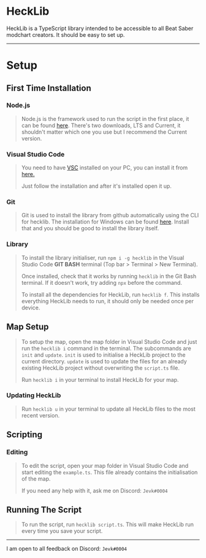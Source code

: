 # HeckLib
HeckLib is a TypeScript library intended to be accessible to all Beat Saber modchart creators. It should be easy to set up.

***

# Setup

## First Time Installation

### Node.js
> Node.js is the framework used to run the script in the first place, it can be found <a href="https://nodejs.org/en/">here</a>. There's two downloads, LTS and Current, it shouldn't matter which one you use but I recommend the Current version.

### Visual Studio Code
> You need to have <a href="https://code.visualstudio.com/">VSC</a> installed on your PC, you can install it from <a href="https://code.visualstudio.com/">here.</a>
> 
> Just follow the installation and after it's installed open it up.

### Git
> Git is used to install the library from github automatically using the CLI for hecklib. The installation for Windows can be found <a href="https://git-scm.com/download/win">here</a>. Install that and you should be good to install the library itself. 

### Library
> To install the library initialiser, run `npm i -g hecklib` in the Visual Studio Code **GIT BASH** terminal (Top bar > Terminal > New Terminal).
> 
> Once installed, check that it works by running `hecklib` in the Git Bash terminal. If it doesn't work, try adding `npx` before the command.
> 
> To install all the dependencies for HeckLib, run `hecklib f`. This installs everything HeckLib needs to run, it should only be needed once per device.

## Map Setup
> To setup the map, open the map folder in Visual Studio Code and just run the `hecklib i` command in the terminal.
> The subcommands are `init` and `update`. `init` is used to initialise a HeckLib project to the current directory. `update` is used to update the files for an already existing HeckLib project without overwriting the `script.ts` file.
> 
> Run `hecklib i` in your terminal to install HeckLib for your map.

### Updating HeckLib
> Run `hecklib u` in your terminal to update all HeckLib files to the most recent version.

## Scripting

### Editing
> To edit the script, open your map folder in Visual Studio Code and start editing the `example.ts`. This file already contains the initialisation of the map.
>
> If you need any help with it, ask me on Discord: `Jevk#0004`

## Running The Script
> To run the script, run `hecklib script.ts`. This will make HeckLib run every time you save your script.

***

I am open to all feedback on Discord: `Jevk#0004`
